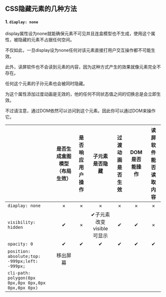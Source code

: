 ## CSS隐藏元素的几种方法

#### 1. `diaplay: none`

display属性设为none就能确保元素不可见并且连盒模型也不生成，使用这个属性，被隐藏的元素不占据任何空间。

不仅如此，一旦display设为none任何对该元素直接打用户交互操作都不可能生效。

此外，读屏软件也不会读到元素的内容，因为这种方式产生的效果就像元素完全不存在。

任何这个元素的子孙元素也会被同时隐藏。

为这个属性添加过度动画是无效的，他的任何不同状态值之间的切换总是会立即生效。

不过请注意，通过DOM依然可以访问到这个元素。因此你可以通过DOM来操作它。

|                                                      | 是否生成盒图模型（布局生效） | 是否响应用户操作 |      子元素是否隐藏      | 过渡动画是否生效 | DOM是否能操作 | 读屏软件能否读取内容 |
| ---------------------------------------------------- | :--------------------------: | :--------------: | :----------------------: | :--------------: | :-----------: | :------------------: |
| `diaplay: none`                                      |              ×               |        ×         |            ×             |        ×         |       ×       |          ×           |
| `visibility: hidden`                                 |              ✔               |        ×         | ✔子元素改变visible可显示 |        ✔         |       ✔       |          ×           |
| `opacity: 0`                                         |              ✔               |        ✔         |            ✔             |        ✔         |       ✔       |          ✔           |
| `position: absolute;top: -999px;left: -999px;`       |           移出屏幕           |                  |                          |                  |               |                      |
| `cli-path: polygon(0px 0px,0px 0px,0px 0px,0px 0px)` |                              |                  |                          |                  |               |                      |

